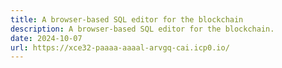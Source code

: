 ```yaml
---
title: A browser-based SQL editor for the blockchain
description: A browser-based SQL editor for the blockchain.
date: 2024-10-07
url: https://xce32-paaaa-aaaal-arvgq-cai.icp0.io/
---
```

